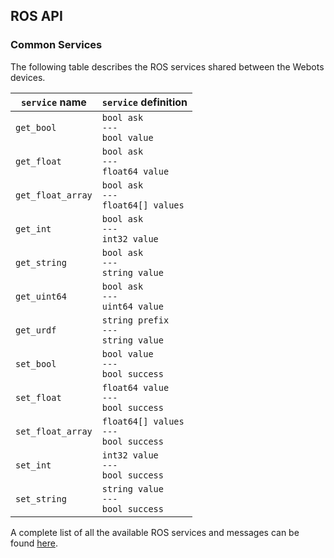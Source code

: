 ## ROS API

### Common Services

The following table describes the ROS services shared between the Webots devices.

| `service` name | `service` definition |
| --- | --- |
| `get_bool` | `bool ask`<br/>`---`<br/>`bool value` |
| `get_float` | `bool ask`<br/>`---`<br/>`float64 value` |
| `get_float_array` | `bool ask`<br/>`---`<br/>`float64[] values` |
| `get_int` | `bool ask`<br/>`---`<br/>`int32 value` |
| `get_string` | `bool ask`<br/>`---`<br/>`string value` |
| `get_uint64` | `bool ask`<br/>`---`<br/>`uint64 value` |
| `get_urdf` | `string prefix`<br/>`---`<br/>`string value` |
| `set_bool` | `bool value`<br/>`---`<br/>`bool success` |
| `set_float` | `float64 value`<br/>`---`<br/>`bool success` |
| `set_float_array` | `float64[] values`<br/>`---`<br/>`bool success` |
| `set_int` | `int32 value`<br/>`---`<br/>`bool success` |
| `set_string` | `string value`<br/>`---`<br/>`bool success` |

A complete list of all the available ROS services and messages can be found [here](http://docs.ros.org/kinetic/api/webots_ros/html/index-msg.html).

